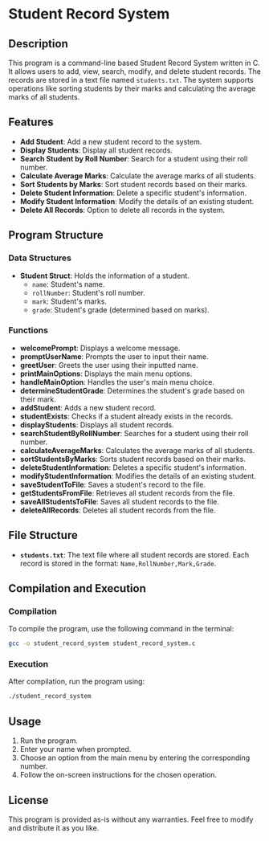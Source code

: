 
# Student Record System

## Description
This program is a command-line based Student Record System written in C. It allows users to add, view, search, modify, and delete student records. The records are stored in a text file named `students.txt`. The system supports operations like sorting students by their marks and calculating the average marks of all students.

## Features
- **Add Student**: Add a new student record to the system.
- **Display Students**: Display all student records.
- **Search Student by Roll Number**: Search for a student using their roll number.
- **Calculate Average Marks**: Calculate the average marks of all students.
- **Sort Students by Marks**: Sort student records based on their marks.
- **Delete Student Information**: Delete a specific student's information.
- **Modify Student Information**: Modify the details of an existing student.
- **Delete All Records**: Option to delete all records in the system.

## Program Structure
### Data Structures
- **Student Struct**: Holds the information of a student.
  - `name`: Student's name.
  - `rollNumber`: Student's roll number.
  - `mark`: Student's marks.
  - `grade`: Student's grade (determined based on marks).

### Functions
- **welcomePrompt**: Displays a welcome message.
- **promptUserName**: Prompts the user to input their name.
- **greetUser**: Greets the user using their inputted name.
- **printMainOptions**: Displays the main menu options.
- **handleMainOption**: Handles the user's main menu choice.
- **determineStudentGrade**: Determines the student's grade based on their mark.
- **addStudent**: Adds a new student record.
- **studentExists**: Checks if a student already exists in the records.
- **displayStudents**: Displays all student records.
- **searchStudentByRollNumber**: Searches for a student using their roll number.
- **calculateAverageMarks**: Calculates the average marks of all students.
- **sortStudentsByMarks**: Sorts student records based on their marks.
- **deleteStudentInformation**: Deletes a specific student's information.
- **modifyStudentInformation**: Modifies the details of an existing student.
- **saveStudentToFile**: Saves a student's record to the file.
- **getStudentsFromFile**: Retrieves all student records from the file.
- **saveAllStudentsToFile**: Saves all student records to the file.
- **deleteAllRecords**: Deletes all student records from the file.

## File Structure
- **`students.txt`**: The text file where all student records are stored. Each record is stored in the format: `Name,RollNumber,Mark,Grade`.

## Compilation and Execution
### Compilation
To compile the program, use the following command in the terminal:
```bash
gcc -o student_record_system student_record_system.c
```

### Execution
After compilation, run the program using:
```bash
./student_record_system
```

## Usage
1. Run the program.
2. Enter your name when prompted.
3. Choose an option from the main menu by entering the corresponding number.
4. Follow the on-screen instructions for the chosen operation.

## License
This program is provided as-is without any warranties. Feel free to modify and distribute it as you like.

